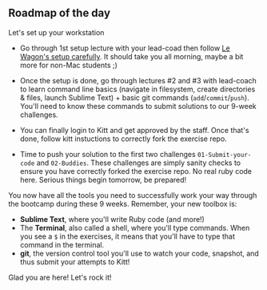 ## Roadmap of the day

Let's set up your workstation

- Go through 1st setup lecture with your lead-coad then follow [Le Wagon's setup carefully](https://github.com/lewagon/setup). It should take you all morning, maybe a bit more for non-Mac students ;)

- Once the setup is done, go through lectures #2 and #3 with lead-coach to learn command line basics (navigate in filesystem, create directories & files, launch Sublime Text) + basic git commands (`add`/`commit`/`push`). You'll need to know these commands to submit solutions to our 9-week challenges.

- You can finally login to Kitt and get approved by the staff. Once that's done, follow kitt instuctions to correctly fork the exercise repo.

- Time to push your solution to the first two challenges `01-Submit-your-code` and `02-Buddies`. These challenges are simply sanity checks to ensure you have correctly forked the exercise repo. No real ruby code here. Serious things begin tomorrow, be prepared!

You now have all the tools you need to successfully work your way through the bootcamp during these 9 weeks. Remember, your new toolbox is:

- **Sublime Text**, where you'll write Ruby code (and more!)
- The **Terminal**, also called a shell, where you'll type commands. When you see a `$` in the exercises, it means that you'll have to type that command in the terminal.
- **git**, the version control tool you'll use to watch your code, snapshot, and thus submit your attempts to Kitt!

Glad you are here! Let's rock it!
